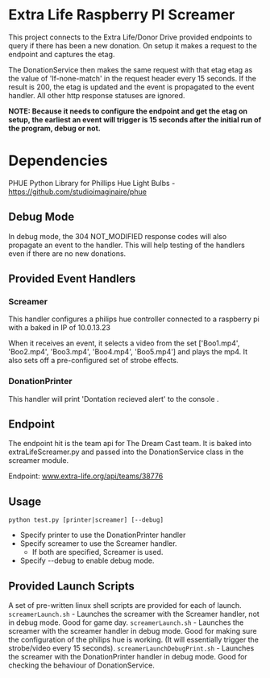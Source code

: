 # Extra Life Raspberry PI Screamer

This project connects to the Extra Life/Donor Drive provided endpoints to query if there has been a new donation. On setup it makes a request to the endpoint and captures the etag.

The DonationService then makes the same request with that etag etag as the value of 'If-none-match' in the request header every 15 seconds. If the result is 200, the etag is updated and the event is propagated to the event handler. All other http response statuses are ignored.

**NOTE: Because it needs to configure the endpoint and get the etag on setup, the earliest an event will trigger is 15 seconds after the initial run of the program, debug or not.**

# Dependencies
PHUE Python Library for Phillips Hue Light Bulbs - https://github.com/studioimaginaire/phue

## Debug Mode

In debug mode, the 304 NOT_MODIFIED response codes will also propagate an event to the handler. This will help testing of the handlers even if there are no new donations.

## Provided Event Handlers

### Screamer
This handler configures a philips hue controller connected to a raspberry pi with a baked in IP of 10.0.13.23

When it receives an event, it selects a video from the set ['Boo1.mp4', 'Boo2.mp4', 'Boo3.mp4', 'Boo4.mp4', 'Boo5.mp4'] and plays the mp4. It also sets off a pre-configured set of strobe effects.

### DonationPrinter
This handler will print 'Dontation recieved alert' to the console .

## Endpoint
The endpoint hit is the team api for The Dream Cast team. It is baked into extraLifeScreamer.py and passed into the DonationService class in the screamer module.

Endpoint: www.extra-life.org/api/teams/38776

## Usage

`python test.py [printer|screamer] [--debug]`

 - Specify printer to use the DonationPrinter handler
 - Specify screamer to use the Screamer handler. 
	  - If both are specified, Screamer is used.
  - Specify --debug to enable debug mode.

## Provided Launch Scripts
A set of pre-written linux shell scripts are provided for each of launch.
`screamerLaunch.sh` - Launches the screamer with the Screamer handler, not in debug mode. Good for game day.
`screamerLaunch.sh` - Launches the screamer with the screamer handler in debug mode. Good for making sure the configuration of the philips hue is working. (It will essentially trigger the strobe/video every 15 seconds).
`screamerLaunchDebugPrint.sh` - Launches the screamer with the DonationPrinter handler in debug mode. Good for checking the behaviour of DonationService.
